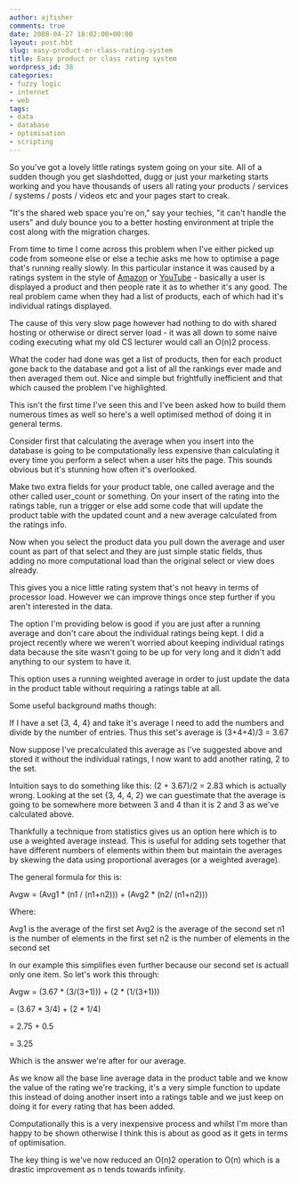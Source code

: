 ```yaml
---
author: ajfisher
comments: true
date: 2008-04-27 18:02:00+00:00
layout: post.hbt
slug: easy-product-or-class-rating-system
title: Easy product or class rating system
wordpress_id: 38
categories:
- fuzzy logic
- internet
- web
tags:
- data
- database
- optimisation
- scripting
---
```


So you've got a lovely little ratings system going on your site. All of a sudden though you get slashdotted, dugg or just your marketing starts working and you have thousands of users all rating your products / services / systems / posts / videos etc and your pages start to creak.

"It's the shared web space you're on," say your techies, "it can't handle the users" and duly bounce you to a better hosting environment at triple the cost along with the migration charges.

From time to time I come across this problem when I've either picked up code from someone else or else a techie asks me how to optimise a page that's running really slowly. In this particular instance it was caused by a ratings system in the style of [Amazon](http://www.amazon.com/) or [YouTube](http://www.youtube.com/) - basically a user is displayed a product and then people rate it as to whether it's any good. The real problem came when they had a list of products, each of which had it's individual ratings displayed.

The cause of this very slow page however had nothing to do with shared hosting or otherwise or direct server load - it was all down to some naive coding executing what my old CS lecturer would call an O(n)2 process.

What the coder had done was get a list of products, then for each product gone back to the database and got a list of all the rankings ever made and then averaged them out. Nice and simple but frightfully inefficient and that which caused the problem I've highlighted.

This isn't the first time I've seen this and I've been asked how to build them numerous times as well so here's a well optimised method of doing it in general terms.

Consider first that calculating the average when you insert into the database is going to be computationally less expensive than calculating it every time you perform a select when a user hits the page. This sounds obvious but it's stunning how often it's overlooked.

Make two extra fields for your product table, one called average and the other called user_count or something. On your insert of the rating into the ratings table, run a trigger or else add some code that will update the product table with the updated count and a new average calculated from the ratings info.

Now when you select the product data you pull down the average and user count as part of that select and they are just simple static fields, thus adding no more computational load than the original select or view does already.

This gives you a nice little rating system that's not heavy in terms of processor load. However we can improve things once step further if you aren't interested in the data.

The option I'm providing below is good if you are just after a running average and don't care about the individual ratings being kept. I did a project recently where we weren't worried about keeping individual ratings data because the site wasn't going to be up for very long and it didn't add anything to our system to have it.

This option uses a running weighted average in order to just update the data in the product table without requiring a ratings table at all.

Some useful background maths though:

If I have a set {3, 4, 4} and take it's average I need to add the numbers and divide by the number of entries. Thus this set's average is (3+4+4)/3 = 3.67

Now suppose I've precalculated this average as I've suggested above and stored it without the individual ratings, I now want to add another rating, 2 to the set.

Intuition says to do something like this: (2 + 3.67)/2 = 2.83 which is actually wrong. Looking at the set {3, 4, 4, 2} we can guestimate that the average is going to be somewhere more between 3 and 4 than it is 2 and 3 as we've calculated above.

Thankfully a technique from statistics gives us an option here which is to use a weighted average instead. This is useful for adding sets together that have different numbers of elements within them but maintain the averages by skewing the data using proportional averages (or a weighted average).

The general formula for this is:

Avgw = (Avg1 * (n1 / (n1+n2))) + (Avg2 * (n2/ (n1+n2)))

Where:

Avg1 is the average of the first set
Avg2 is the average of the second set
n1 is the number of elements in the first set
n2 is the number of elements in the second set

In our example this simplifies even further because our second set is actuall only one item. So let's work this through:

Avgw = (3.67 * (3/(3+1))) + (2 * (1/(3+1)))

= (3.67 * 3/4) + (2 * 1/4)

= 2.75 + 0.5

= 3.25

Which is the answer we're after for our average.

As we know all the base line average data in the product table and we know the value of the rating we're tracking, it's a very simple function to update this instead of doing another insert into a ratings table and we just keep on doing it for every rating that has been added.

Computationally this is a very inexpensive process and whilst I'm more than happy to be shown otherwise I think this is about as good as it gets in terms of optimisation.

The key thing is we've now reduced an O(n)2 operation to O(n) which is a drastic improvement as n tends towards infinity.
